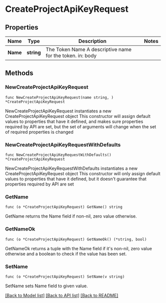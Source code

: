# CreateProjectApiKeyRequest

## Properties

Name | Type | Description | Notes
------------ | ------------- | ------------- | -------------
**Name** | **string** | The Token Name  A descriptive name for the token.  in: body | 

## Methods

### NewCreateProjectApiKeyRequest

`func NewCreateProjectApiKeyRequest(name string, ) *CreateProjectApiKeyRequest`

NewCreateProjectApiKeyRequest instantiates a new CreateProjectApiKeyRequest object
This constructor will assign default values to properties that have it defined,
and makes sure properties required by API are set, but the set of arguments
will change when the set of required properties is changed

### NewCreateProjectApiKeyRequestWithDefaults

`func NewCreateProjectApiKeyRequestWithDefaults() *CreateProjectApiKeyRequest`

NewCreateProjectApiKeyRequestWithDefaults instantiates a new CreateProjectApiKeyRequest object
This constructor will only assign default values to properties that have it defined,
but it doesn't guarantee that properties required by API are set

### GetName

`func (o *CreateProjectApiKeyRequest) GetName() string`

GetName returns the Name field if non-nil, zero value otherwise.

### GetNameOk

`func (o *CreateProjectApiKeyRequest) GetNameOk() (*string, bool)`

GetNameOk returns a tuple with the Name field if it's non-nil, zero value otherwise
and a boolean to check if the value has been set.

### SetName

`func (o *CreateProjectApiKeyRequest) SetName(v string)`

SetName sets Name field to given value.



[[Back to Model list]](../README.md#documentation-for-models) [[Back to API list]](../README.md#documentation-for-api-endpoints) [[Back to README]](../README.md)


